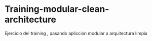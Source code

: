 # Training-modular-clean-architecture
Ejercicio del training , pasando aplicción modular a arquitectura limpia
